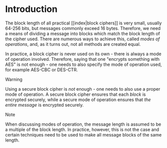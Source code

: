 # Introduction

The block length of all practical [[index|block ciphers]] is very small, usually 64-256 bits, but messages commonly exceed 16 bytes. Therefore, we need a means of dividing a message into blocks which match the block length of the cipher used. There are numerous ways to achieve this, called *modes of operations*, and, as it turns out, not all methods are created equal.

In practice, a block cipher is never used on its own - there is always a mode of operation involved. Therefore, saying that one "encrypts something with AES" is not enough - one needs to also specify the mode of operation used, for example AES-CBC or DES-CTR. 

>[!WARNING]
>
>Using a secure block cipher is *not* enough - one needs to also use a proper mode of operation. A secure block cipher ensures that each *block* is encrypted securely, while a secure mode of operation ensures that *the entire message* is encrypted securely.
>

>[!NOTE]
>
>When discussing modes of operation, the message length is assumed to be a multiple of the block length. In practice, however, this is not the case and certain techniques need to be used to make all message blocks of the same length.
>
